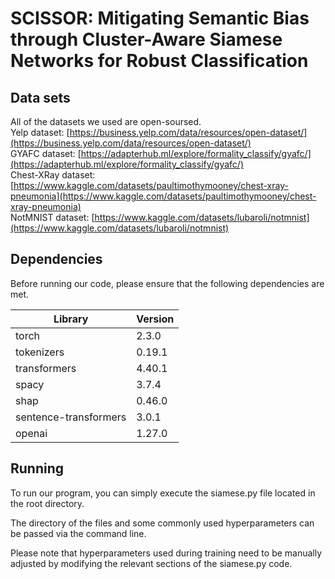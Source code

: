 SCISSOR: Mitigating Semantic Bias through Cluster-Aware Siamese Networks for Robust Classification
====


Data sets
----
All of the datasets we used are open-soursed.<br>
Yelp dataset: [https://business.yelp.com/data/resources/open-dataset/](https://business.yelp.com/data/resources/open-dataset/)<br>
GYAFC dataset: [https://adapterhub.ml/explore/formality_classify/gyafc/](https://adapterhub.ml/explore/formality_classify/gyafc/)<br>
Chest-XRay dataset: [https://www.kaggle.com/datasets/paultimothymooney/chest-xray-pneumonia](https://www.kaggle.com/datasets/paultimothymooney/chest-xray-pneumonia)<br>
NotMNIST dataset: [https://www.kaggle.com/datasets/lubaroli/notmnist](https://www.kaggle.com/datasets/lubaroli/notmnist)<br>

Dependencies
----
Before running our code, please ensure that the following dependencies are met.<br> 

| Library  | Version |
| ------------- | ------------- |
| torch  | 2.3.0  |
| tokenizers  | 0.19.1  |
| transformers  | 4.40.1  |
| spacy  | 3.7.4  |
| shap  | 0.46.0  |
| sentence-transformers  | 3.0.1  |
| openai  | 1.27.0  |

Running
----
To run our program, you can simply execute the siamese.py file located in the root directory.<br> 

The directory of the files and some commonly used hyperparameters can be passed via the command line.<br> 

Please note that hyperparameters used during training need to be manually adjusted by modifying the relevant sections of the siamese.py code.<br> 

